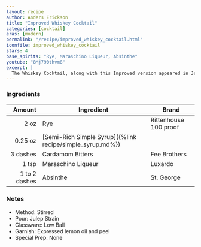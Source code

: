 ```yaml
---
layout: recipe
author: Anders Erickson
title: "Improved Whiskey Cocktail"
categories: [cocktail]
eras: [modern]
permalink: "/recipe/improved_whiskey_cocktail.html"
iconfile: improved_whiskey_cocktail
stars: 4
base_spirits: "Rye, Maraschino Liqueur, Absinthe"
youtube: "8Mj790thvm8"
excerpt: |
  The Whiskey Cocktail, along with this Improved version appeared in Jerry Thomas's 1876 <i>The Bar-tender's Guide</i>. The book also includes "Improved" versions of the Brandy Cocktail, and Gin Cocktail which are all what we today call Old Fashioned cocktails. In the words of Jerry Thomas, they have been "<i>improved by moistening the edge of the cocktail glass with a piece of lemon</i>." Such "improved" American cocktails from the period are also distinguished by using European ingredients, particularly maraschino liqueur and/or absinthe.
---
```


### Ingredients

|        Amount | Ingredient                                                | Brand                 |
| ------------: | --------------------------------------------------------- | --------------------- |
|          2 oz | Rye                                                       | Rittenhouse 100 proof |
|       0.25 oz | [Semi-Rich Simple Syrup]({%link recipe/simple_syrup.md%}) |                       |
|      3 dashes | Cardamom Bitters                                          | Fee Brothers          |
|         1 tsp | Maraschino Liqueur                                        | Luxardo               |
| 1 to 2 dashes | Absinthe                                                  | St. George            |

### Notes

- Method: Stirred
- Pour: Julep Strain
- Glassware: Low Ball
- Garnish: Expressed lemon oil and peel
- Special Prep: None
